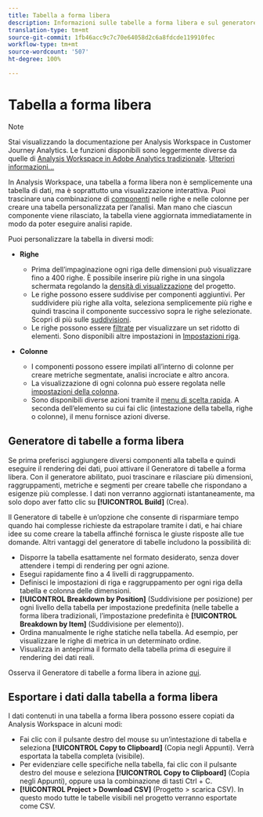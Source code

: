 ```yaml
---
title: Tabella a forma libera
description: Informazioni sulle tabelle a forma libera e sul generatore di tabelle a forma libera
translation-type: tm+mt
source-git-commit: 1fb46acc9c7c70e64058d2c6a8fdcde119910fec
workflow-type: tm+mt
source-wordcount: '507'
ht-degree: 100%

---
```



# Tabella a forma libera

>[!NOTE]
>
>Stai visualizzando la documentazione per Analysis Workspace in Customer Journey Analytics. Le funzioni disponibili sono leggermente diverse da quelle di [Analysis Workspace in Adobe Analytics tradizionale](https://docs.adobe.com/content/help/it-IT/analytics/analyze/analysis-workspace/home.html). [Ulteriori informazioni...](/help/getting-started/cja-aa.md)

In Analysis Workspace, una tabella a forma libera non è semplicemente una tabella di dati, ma è soprattutto una visualizzazione interattiva. Puoi trascinare una combinazione di [componenti](/help/components/overview.md) nelle righe e nelle colonne per creare una tabella personalizzata per l’analisi. Man mano che ciascun componente viene rilasciato, la tabella viene aggiornata immediatamente in modo da poter eseguire analisi rapide.

Puoi personalizzare la tabella in diversi modi:

* **Righe**
   * Prima dell’impaginazione ogni riga delle dimensioni può visualizzare fino a 400 righe. È possibile inserire più righe in una singola schermata regolando la [densità di visualizzazione](/help/analysis-workspace/build-workspace-project/view-density.md) del progetto.
   * Le righe possono essere suddivise per componenti aggiuntivi. Per suddividere più righe alla volta, seleziona semplicemente più righe e quindi trascina il componente successivo sopra le righe selezionate. Scopri di più sulle [suddivisioni](/help/components/dimensions/t-breakdown-fa.md).
   * Le righe possono essere [filtrate](/help/analysis-workspace/build-workspace-project/pagination-filtering-sorting.md) per visualizzare un set ridotto di elementi. Sono disponibili altre impostazioni in [Impostazioni riga](/help/analysis-workspace/build-workspace-project/column-row-settings/table-settings.md).

* **Colonne**
   * I componenti possono essere impilati all’interno di colonne per creare metriche segmentate, analisi incrociate e altro ancora.
   * La visualizzazione di ogni colonna può essere regolata nelle [impostazioni della colonna](/help/analysis-workspace/build-workspace-project/column-row-settings/column-settings.md).
   * Sono disponibili diverse azioni tramite il [menu di scelta rapida](https://docs.adobe.com/content/help/en/analytics-learn/tutorials/analysis-workspace/building-freeform-tables/using-the-right-click-menu.html). A seconda dell’elemento su cui fai clic (intestazione della tabella, righe o colonne), il menu fornisce azioni diverse.

## Generatore di tabelle a forma libera

Se prima preferisci aggiungere diversi componenti alla tabella e quindi eseguire il rendering dei dati, puoi attivare il Generatore di tabelle a forma libera. Con il generatore abilitato, puoi trascinare e rilasciare più dimensioni, raggruppamenti, metriche e segmenti per creare tabelle che rispondano a esigenze più complesse. I dati non verranno aggiornati istantaneamente, ma solo dopo aver fatto clic su **[!UICONTROL Build]** (Crea).

Il Generatore di tabelle è un’opzione che consente di risparmiare tempo quando hai complesse richieste da estrapolare tramite i dati, e hai chiare idee su come creare la tabella affinché fornisca le giuste risposte alle tue domande. Altri vantaggi del generatore di tabelle includono la possibilità di:

* Disporre la tabella esattamente nel formato desiderato, senza dover attendere i tempi di rendering per ogni azione.
* Esegui rapidamente fino a 4 livelli di raggruppamento.
* Definisci le impostazioni di riga e raggruppamento per ogni riga della tabella e colonna delle dimensioni.
* **[!UICONTROL Breakdown by Position]** (Suddivisione per posizione) per ogni livello della tabella per impostazione predefinita (nelle tabelle a forma libera tradizionali, l’impostazione predefinita è **[!UICONTROL Breakdown by Item]** (Suddivisione per elemento)).
* Ordina manualmente le righe statiche nella tabella. Ad esempio, per visualizzare le righe di metrica in un determinato ordine.
* Visualizza in anteprima il formato della tabella prima di eseguire il rendering dei dati reali.

Osserva il Generatore di tabelle a forma libera in azione [qui](https://youtu.be/GUMWiJAmMGI).

## Esportare i dati dalla tabella a forma libera

I dati contenuti in una tabella a forma libera possono essere copiati da Analysis Workspace in alcuni modi:

* Fai clic con il pulsante destro del mouse su un’intestazione di tabella e seleziona **[!UICONTROL Copy to Clipboard]** (Copia negli Appunti). Verrà esportata la tabella completa (visibile).
* Per evidenziare celle specifiche nella tabella, fai clic con il pulsante destro del mouse e seleziona **[!UICONTROL Copy to Clipboard]** (Copia negli Appunti), oppure usa la combinazione di tasti Ctrl + C.
* **[!UICONTROL Project > Download CSV]** (Progetto > scarica CSV). In questo modo tutte le tabelle visibili nel progetto verranno esportate come CSV.
